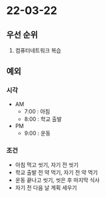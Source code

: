 # 22-03-22

## 우선 순위
1. 컴퓨터네트워크 복습

## 예외

### 시각
- AM
    - 7:00 : 아침
    - 8:00 : 학교 출발
- PM
    - 9:00 : 운동

### 조건
- 아침 먹고 씻기, 자기 전 씻기
- 학교 출발 전 약 먹기, 자기 전 약 먹기
- 운동 끝나고 씻기, 씻은 후 마지막 식사
- 자기 전 다음 날 계획 세우기